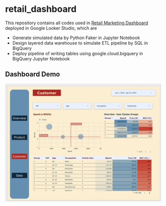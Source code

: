 # retail_dashboard

This repository contains all codes used in [Retail Marketing Dashboard](https://lookerstudio.google.com/reporting/a40dd076-71bd-46f9-a9db-fcfa1c1f9d7b) deployed in Google Looker Studio, which are

  - Generate simulated data by Python Faker in Jupyter Notebook
  - Design layered data warehouse to simulate ETL pipeline by SQL in BigQuery
  - Deploy pipeline of writing tables using google.cloud.bigquery in BigQuery Jupyter Notebook
  
## Dashboard Demo
![Retail Marketing Dashboard - Customer Targeting ](figs/Dashboard_screenshot_customer.png) 
